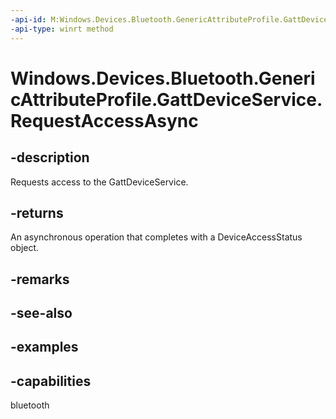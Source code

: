 ```yaml
---
-api-id: M:Windows.Devices.Bluetooth.GenericAttributeProfile.GattDeviceService.RequestAccessAsync
-api-type: winrt method
---
```


<!-- Method syntax.
public IAsyncOperation<DeviceAccessStatus> GattDeviceService.RequestAccessAsync()
-->

# Windows.Devices.Bluetooth.GenericAttributeProfile.GattDeviceService.RequestAccessAsync


## -description

Requests access to the GattDeviceService.

## -returns

An asynchronous operation that completes with a DeviceAccessStatus object.

## -remarks

## -see-also

## -examples

## -capabilities

bluetooth

